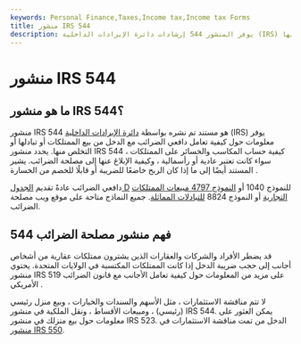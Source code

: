 ```yaml
---
keywords: Personal Finance,Taxes,Income tax,Income tax Forms
title: منشور IRS 544
description: يوفر المنشور 544 إرشادات دائرة الإيرادات الداخلية (IRS) بشأن معالجة الدخل من بيع الممتلكات أو تبادلها أو التخلص منها.
---
```


# منشور IRS 544
## ما هو منشور IRS 544؟

منشور IRS 544 هو مستند تم نشره بواسطة [دائرة الإيرادات الداخلية](/irs) (IRS) يوفر معلومات حول كيفية تعامل دافعي الضرائب مع الدخل من بيع الممتلكات أو تبادلها أو التخلص منها. يحدد منشور IRS 544 كيفية حساب المكاسب والخسائر على الممتلكات ، سواء كانت تعتبر عادية أو رأسمالية ، وكيفية الإبلاغ عنها إلى مصلحة الضرائب. يشير المستند أيضًا إلى ما إذا كان الربح خاضعًا للضريبة أو قابلًا للخصم من الخسارة .

دافعي الضرائب عادةً تقديم [الجدول D](/scheduled) للنموذج 1040 أو [النموذج 4797 مبيعات الممتلكات التجارية](/form-4797) أو النموذج 8824 [للتبادلات المماثلة](/like-kind_exchange). جميع النماذج متاحة على موقع ويب مصلحة الضرائب.

## فهم منشور مصلحة الضرائب 544

قد يضطر الأفراد والشركات والعقارات الذين يشترون ممتلكات عقارية من أشخاص أجانب إلى حجب ضريبة الدخل إذا كانت الممتلكات المكتسبة في الولايات المتحدة. يحتوي منشور IRS 519 على مزيد من المعلومات حول كيفية تعامل الأجانب مع قانون الضرائب الأمريكي .

لا تتم مناقشة الاستثمارات ، مثل الأسهم والسندات والخيارات ، وبيع منزل رئيسي (رئيسي) ، ومبيعات الأقساط ، ونقل الملكية في منشور IRS 544. يمكن العثور على معلومات حول بيع منزلك في منشور IRS 523. الدخل من تمت مناقشة الاستثمارات في [منشور IRS 550](/irs-pub-550).

